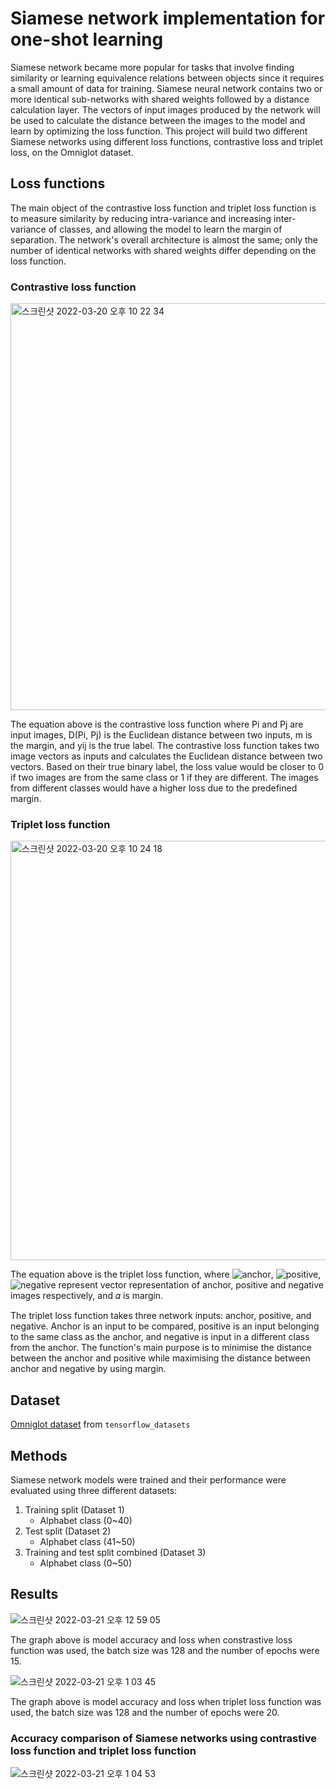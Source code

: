 # Siamese network implementation for one-shot learning

Siamese network became more popular for tasks that involve finding similarity or learning equivalence relations between objects since it requires a small amount of data for training. Siamese neural network contains two or more identical sub-networks with shared weights followed by a distance calculation layer. The vectors of input images produced by the network will be used to calculate the distance between the images to the model and learn by optimizing the loss function. This project will build two different Siamese networks using different loss functions, contrastive loss and triplet loss, on the Omniglot dataset.

## Loss functions

The main object of the contrastive loss function and triplet loss function is to measure similarity by reducing intra-variance and increasing inter-variance of classes, and allowing the model to learn the margin of separation. The network's overall architecture is almost the same; only the number of identical networks with shared weights differ depending on the loss function.

### Contrastive loss function

<img width="651" alt="스크린샷 2022-03-20 오후 10 22 34" src="https://user-images.githubusercontent.com/74476122/159161913-c2f93da0-d7c2-491d-aa6a-47b5c105e233.png">

The equation above is the contrastive loss function where Pi and Pj are input images, D(Pi, Pj) is the Euclidean distance between two inputs, m is the margin, and yij is the true label. The contrastive loss function takes two image vectors as inputs and calculates the Euclidean distance between two vectors. Based on their true binary label, the loss value would be closer to 0 if two images are from the same class or 1 if they are different. The images from different classes would have a higher loss due to the predefined margin.

### Triplet loss function

<img width="671" alt="스크린샷 2022-03-20 오후 10 24 18" src="https://user-images.githubusercontent.com/74476122/159162002-51309ad3-1559-4ed3-8657-4e4922a9a20a.png">

The equation above is the triplet loss function, where ![anchor](https://latex.codecogs.com/svg.image?f(x_{i}^{a})), ![positive](https://latex.codecogs.com/svg.image?f(x_{i}^{p})), ![negative](https://latex.codecogs.com/svg.image?f(x_{i}^{n})) represent vector representation of anchor, positive and negative images respectively, and 𝛼 is margin.

The triplet loss function takes three network inputs: anchor, positive, and negative. Anchor is an input to be compared, positive is an input belonging to the same class as the anchor, and negative is input in a different class from the anchor. The function's main purpose is to minimise the distance between the anchor and positive while maximising the distance between anchor and negative by using margin.

## Dataset

[Omniglot dataset](https://github.com/brendenlake/omniglot#:~:text=The%20Omniglot%20data%20set%20is,Turk%20by%2020%20different%20people.) from `tensorflow_datasets`

## Methods

Siamese network models were trained and their performance were evaluated using three different datasets:
1. Training split (Dataset 1)
    - Alphabet class (0~40)
2. Test split (Dataset 2)
    - Alphabet class (41~50)
3. Training and test split combined (Dataset 3)
    - Alphabet class (0~50)
    
## Results

![스크린샷 2022-03-21 오후 12 59 05](https://user-images.githubusercontent.com/74476122/159199727-5a1bf227-cf54-4fd4-b9f9-f01842f2e4f4.png)

The graph above is model accuracy and loss when constrastive loss function was used, the batch size was 128 and the number of epochs were 15.

![스크린샷 2022-03-21 오후 1 03 45](https://user-images.githubusercontent.com/74476122/159200038-aef3c2ac-1310-44d1-bc5a-5d8299b4a757.png)

The graph above is model accuracy and loss when triplet loss function was used, the batch size was 128 and the number of epochs were 20.

### Accuracy comparison of Siamese networks using contrastive loss function and triplet loss function

![스크린샷 2022-03-21 오후 1 04 53](https://user-images.githubusercontent.com/74476122/159200113-81fc1cb3-1958-49a1-9e4b-8ac955e4087e.png)





